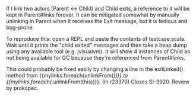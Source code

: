 If I link two actors (Parent <-> Child) and Child exits, a reference to it will be kept in Parent#links forever. It can be mitigated somewhat by manually unlinking in Parent when it receives the Exit message, but it is tedious and bug-prone.

To reproduce this: open a REPL and paste the contents of testcase.scala. Wait until it prints the "child exited" messages and then take a heap dump using any available tool (e.g. jvisualvm). It will show 4 instances of Child as not being available for GC because they're referenced from Parent#links.

This could probably be fixed easily by changing a line in the exitLinked() method from {{mylinks.foreach(unlinkFrom(_))}} to {{mylinks.foreach(_.unlinkFrom(this))}}.
(In r23370) Closes SI-3920. Review by prokopec.
